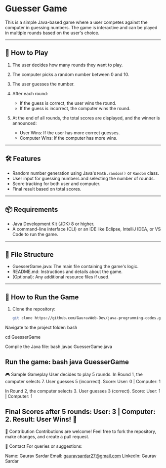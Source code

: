 # Guesser Game

This is a simple Java-based game where a user competes against the computer in guessing numbers. The game is interactive and can be played in multiple rounds based on the user's choice.

---

## 🚀 How to Play

1. The user decides how many rounds they want to play.
2. The computer picks a random number between 0 and 10.
3. The user guesses the number.
4. After each round:
   - If the guess is correct, the user wins the round.
   - If the guess is incorrect, the computer wins the round.

5. At the end of all rounds, the total scores are displayed, and the winner is announced:
   - User Wins: If the user has more correct guesses.
   - Computer Wins: If the computer has more wins.

---

## 🛠 Features

- Random number generation using Java's `Math.random()` or `Random` class.
- User input for guessing numbers and selecting the number of rounds.
- Score tracking for both user and computer.
- Final result based on total scores.

---

## 📦 Requirements

- Java Development Kit (JDK) 8 or higher.
- A command-line interface (CLI) or an IDE like Eclipse, IntelliJ IDEA, or VS Code to run the game.

---

## 📂 File Structure

- GuesserGame.java: The main file containing the game's logic.
- README.md: Instructions and details about the game.
- (Optional): Any additional resource files if used.

---

## 🔧 How to Run the Game

1. Clone the repository:
   ```bash
   git clone https://github.com/GauravWeb-Dev/java-programming-codes.git

Navigate to the project folder:
bash

cd GuesserGame

Compile the Java file:
bash
javac GuesserGame.java

Run the game:
bash
java GuesserGame
--------------------------------------------------------------

🎮 Sample Gameplay
User decides to play 5 rounds.
In Round 1, the computer selects 7. User guesses 5 (incorrect).
Score: User: 0 | Computer: 1

In Round 2, the computer selects 3. User guesses 3 (correct).
Score: User: 1 | Computer: 1

Final Scores after 5 rounds: User: 3 | Computer: 2.
Result: User Wins! 🎉
----------------------------------------------------------------

🤝 Contribution
Contributions are welcome! Feel free to fork the repository, make changes, and create a pull request.

📧 Contact
For queries or suggestions:

Name: Gaurav Sardar
Email: gauravsardar27@gmail.com
LinkedIn: Gaurav Sardar
